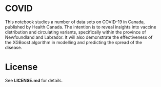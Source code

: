 # COVID

This notebook studies a number of data sets on COVID-19 in Canada, published by Health Canada. The intention is to reveal insights into vaccine distribution and circulating variants, specifically within the province of Newfoundland and Labrador. It will also demonstrate the effectiveness of the XGBoost algorithm in modelling and predicting the spread of the disease.


# License

See **LICENSE.md** for details.
